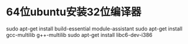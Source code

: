 # 64位ubuntu安装32位编译器

sudo apt-get install build-essential module-assistant
sudo apt-get install gcc-multilib g++-multilib
sudo apt-get install libc6-dev-i386